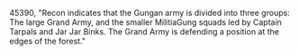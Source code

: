 ﻿45390, "Recon indicates that the Gungan army is divided into three groups:  The large Grand Army, and the smaller MilitiaGung squads led by Captain Tarpals and Jar Jar Binks.  The Grand Army is defending a position at the edges of the forest."

